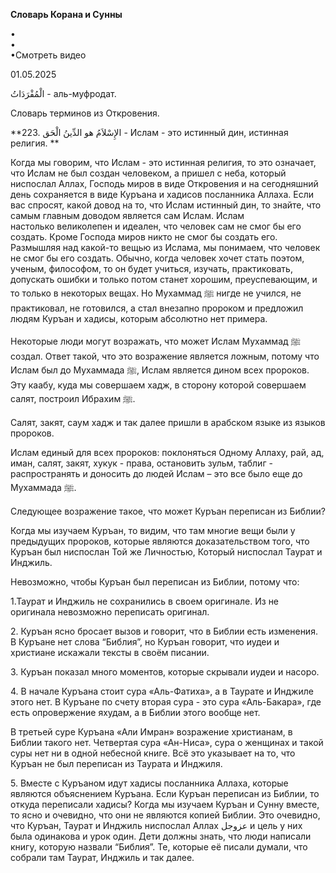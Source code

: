 **Словарь Корана и Сунны**  
  
  
  
•  
•  
•Смотреть видео  
  
01.05.2025  
  

الْمُفْرَدَاتُ - аль-муфродат.

Словарь терминов из Откровения.

  

**223. الإِسْلاَمُ هو الدِّينُ الْحَق - Ислам - это истинный дин, истинная
религия. **

Когда мы говорим, что Ислам - это истинная религия, то это означает, что
Ислам не был создан человеком, а пришел с неба, который ниспослал Аллах,
Господь миров в виде Откровения и на сегодняшний день сохраняется в виде
Куръана и хадисов посланника Аллаха. Если вас спросят, какой довод на
то, что Ислам истинный дин, то знайте, что самым главным доводом
является сам Ислам. Ислам настолько великолепен и идеален, что человек
сам не смог бы его создать. Кроме Господа миров никто не смог бы создать
его. Размышляя над какой-то вещью из Ислама, мы понимаем, что человек не
смог бы его создать. Обычно, когда человек хочет стать поэтом, ученым,
философом, то он будет учиться, изучать, практиковать, допускать ошибки
и только потом станет хорошим, преуспевающим, и то только в некоторых
вещах. Но Мухаммад ﷺ нигде не учился, не практиковал, не готовился, а
стал внезапно пророком и предложил людям Куръан и хадисы, которым
абсолютно нет примера. 

Некоторые люди могут возражать, что может Ислам Мухаммад ﷺ создал. Ответ
такой, что это возражение является ложным, потому что Ислам был до
Мухаммада ﷺ, Ислам является дином всех пророков. Эту каабу, куда мы
совершаем хадж, в сторону которой совершаем салят, построил Ибрахим ﷺ.

Салят, закят, саум хадж и так далее пришли в арабском языке из языков
пророков.  

Ислам единый для всех пророков: поклоняться Одному Аллаху, рай, ад,
иман, салят, закят, хукук - права, остановить зульм, таблиг -
распространять и доносить до людей Ислам – это все было еще до Мухаммада
ﷺ. 

Следующее возражение такое, что может Куръан переписан из Библии?

Когда мы изучаем Куръан, то видим, что там многие вещи были у предыдущих
пророков, которые являются доказательством того, что Куръан был
ниспослан Той же Личностью, Который ниспослал Таурат и Инджиль. 

Невозможно, чтобы Куръан был переписан из Библии, потому что: 

1.Таурат и Инджиль не сохранились в своем оригинале. Из не оригинала
невозможно переписать оригинал. 

2\. Куръан ясно бросает вызов и говорит, что в Библии есть изменения. В
Куръане нет слова “Библия”, но Куръан говорит, что иудеи и христиане
искажали тексты в своём писании. 

3\. Куръан показал много моментов, которые скрывали иудеи и насоро.

4\. В начале Куръана стоит сура «Аль-Фатиха», а в Таурате и Инджиле
этого нет. В Куръане по счету вторая сура - это сура «Аль-Бакара», где
есть опровержение яхудам, а в Библии этого вообще нет.

В третьей суре Куръана «Али Имран» возражение христианам, в Библии
такого нет. Четвертая сура «Ан-Ниса», сура о женщинах и такой суры нет
ни в одной небесной книге. Всё это указывает на то, что Куръан не был
переписан из Таурата и Инджиля. 

5\. Вместе с Куръаном идут хадисы посланника Аллаха, которые являются
объяснением Куръана. Если Куръан переписан из Библии, то откуда
переписали хадисы? Когда мы изучаем Куръан и Сунну вместе, то ясно и
очевидно, что они не являются копией Библии. Это очевидно, что Куръан,
Таурат и Инджиль ниспослал Аллах عزوجل и цель у них была одинакова и
урок один. Дети должны знать, что люди написали книгу, которую назвали
“Библия”. Те, которые её писали думали, что собрали там Таурат, Инджиль
и так далее. 
